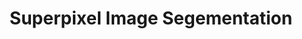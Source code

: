 ---
title: Superpixel Image Segementation
summary: SLIC superpixel image segementation network using ResNet18, achieving 85% accuracy. 
# tags:
#   - Deep Learning
# date: '2016-04-27T00:00:00Z'

# Optional external URL for project (replaces project detail page).
external_link: 'https://github.com/mayankysharma/SLIC-and-Image--Segmentation'

image:
  caption: SLIC
  focal_point: Smart

links:
  - icon: github
    icon_pack: fab
    name: 
    url: https://github.com/mayankysharma/SLIC-and-Image--Segmentation
url_code: ''
url_pdf: ''
url_slides: ''
url_video: ''
---